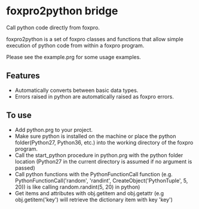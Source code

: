 # foxpro2python bridge

Call python code directly from foxpro.

foxpro2python is a set of foxpro classes and functions that allow simple execution of python code from within a foxpro program.

Please see the example.prg for some usage examples.

## Features
- Automatically converts between basic data types.
- Errors raised in python are automatically raised as foxpro errors.

## To use
- Add python.prg to your project.
- Make sure python is installed on the machine or place the python folder(Python27, Python36, etc.) into the working directory of the foxpro program.
- Call the start_python procedure in python.prg with the python folder location (Python27 in the current directory is assumed if no argument is passed)
- Call python functions with the PythonFunctionCall function (e.g. PythonFunctionCall('random', 'randint', CreateObject('PythonTuple', 5, 20)) is like calling random.randint(5, 20) in python)
- Get items and attributes with obj.getitem and obj.getattr (e.g obj.getitem('key') will retrieve the dictionary item with key 'key')
